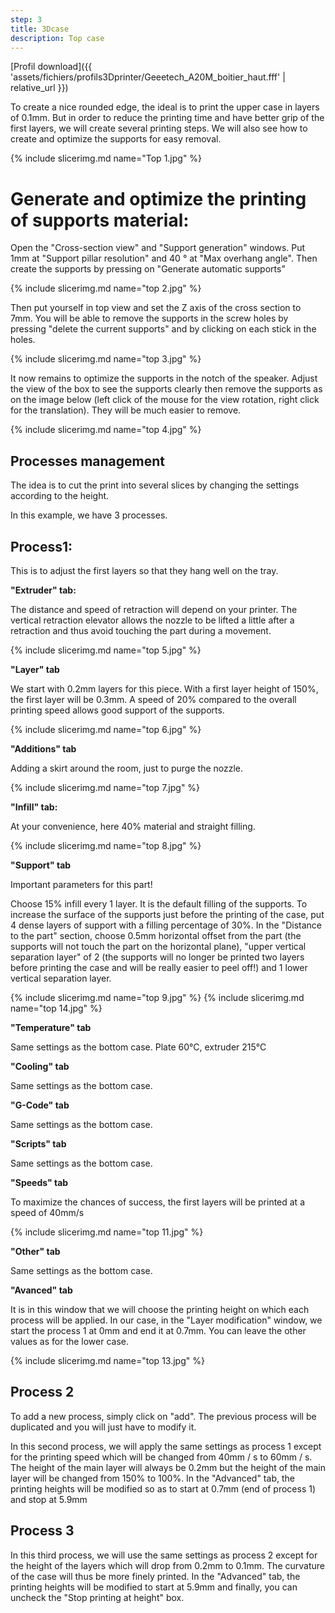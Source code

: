 ```yaml
---
step: 3
title: 3Dcase
description: Top case
---
```

[Profil download]({{ 'assets/fichiers/profils3Dprinter/Geeetech_A20M_boitier_haut.fff' | relative_url }})

To create a nice rounded edge, the ideal is to print the upper case in layers of 0.1mm. But in order to reduce the printing time and have better grip of the first layers, we will create several printing steps.
We will also see how to create and optimize the supports for easy removal.

{% include slicerimg.md name="Top 1.jpg" %}

# **Generate and optimize the printing of supports material:**


Open the "Cross-section view" and "Support generation" windows. Put 1mm at "Support pillar resolution" and 40 ° at "Max overhang angle". Then create the supports by pressing on "Generate automatic supports"

{% include slicerimg.md name="top 2.jpg" %}

Then put yourself in top view and set the Z axis of the cross section to 7mm. You will be able to remove the supports in the screw holes by pressing "delete the current supports" and by clicking on each stick in the holes.

{% include slicerimg.md name="top 3.jpg" %}

It now remains to optimize the supports in the notch of the speaker. Adjust the view of the box to see the supports clearly then remove the supports as on the image below (left click of the mouse for the view rotation, right click for the translation). They will be much easier to remove.


{% include slicerimg.md name="top 4.jpg" %}


## **Processes management**
   
The idea is to cut the print into several slices by changing the settings according to the height. 

In this example, we have 3 processes. 
 
## **Process1:**

This is to adjust the first layers so that they hang well on the tray.

**"Extruder" tab:** 

The distance and speed of retraction will depend on your printer. The vertical retraction elevator allows the nozzle to be lifted a little after a retraction and thus avoid touching the part during a movement. 

{% include slicerimg.md name="top 5.jpg" %}

**"Layer" tab**

We start with 0.2mm layers for this piece. With a first layer height of 150%, the first layer will be 0.3mm. A speed of 20% compared to the overall printing speed allows good support of the supports.

{% include slicerimg.md name="top 6.jpg" %}

**"Additions" tab**

Adding a skirt around the room, just to purge the nozzle.

{% include slicerimg.md name="top 7.jpg" %}

**"Infill" tab:**

At your convenience, here 40% material and straight filling.

{% include slicerimg.md name="top 8.jpg" %}

**"Support" tab**

Important parameters for this part!

Choose 15% infill every 1 layer. It is the default filling of the supports. To increase the surface of the supports just before the printing of the case, put 4 dense layers of support with a filling percentage of 30%.
In the "Distance to the part" section, choose 0.5mm horizontal offset from the part (the supports will not touch the part on the horizontal plane), "upper vertical separation layer" of 2 (the supports will no longer be printed two layers before printing the case and will be really easier to peel off!) and 1 lower vertical separation layer.
 

{% include slicerimg.md name="top 9.jpg" %}
{% include slicerimg.md name="top 14.jpg" %}

**"Temperature" tab**

Same settings as the bottom case. Plate 60°C, extruder 215°C


**"Cooling" tab**

Same settings as the bottom case.


**"G-Code" tab**

Same settings as the bottom case.

**"Scripts" tab**

Same settings as the bottom case.

**"Speeds" tab**

To maximize the chances of success, the first layers will be printed at a speed of 40mm/s

{% include slicerimg.md name="top 11.jpg" %}

**"Other" tab**

Same settings as the bottom case.

**"Avanced" tab**

It is in this window that we will choose the printing height on which each process will be applied. In our case, in the "Layer modification" window, we start the process 1 at 0mm and end it at 0.7mm. You can leave the other values as for the lower case.

{% include slicerimg.md name="top 13.jpg" %}

## **Process 2**

To add a new process, simply click on "add". The previous process will be duplicated and you will just have to modify it.


In this second process, we will apply the same settings as process 1 except for the printing speed which will be changed from 40mm / s to 60mm / s. The height of the main layer will always be 0.2mm but the height of the main layer will be changed from 150% to 100%.
In the "Advanced" tab, the printing heights will be modified so as to start at 0.7mm (end of process 1) and stop at 5.9mm

## **Process 3**

In this third process, we will use the same settings as process 2 except for the height of the layers which will drop from 0.2mm to 0.1mm. The curvature of the case will thus be more finely printed. In the "Advanced" tab, the printing heights will be modified to start at 5.9mm and finally, you can uncheck the "Stop printing at height" box.








